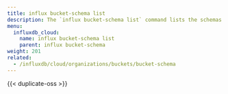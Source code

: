 ```yaml
---
title: influx bucket-schema list
description: The `influx bucket-schema list` command lists the schemas of an InfluxDB bucket that has the `explicit` schema-type.
menu:
  influxdb_cloud:
    name: influx bucket-schema list
    parent: influx bucket-schema
weight: 201
related:
  - /influxdb/cloud/organizations/buckets/bucket-schema
---
```


{{< duplicate-oss >}}
